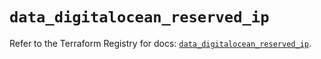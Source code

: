 # `data_digitalocean_reserved_ip`

Refer to the Terraform Registry for docs: [`data_digitalocean_reserved_ip`](https://registry.terraform.io/providers/digitalocean/digitalocean/2.50.0/docs/data-sources/reserved_ip).
